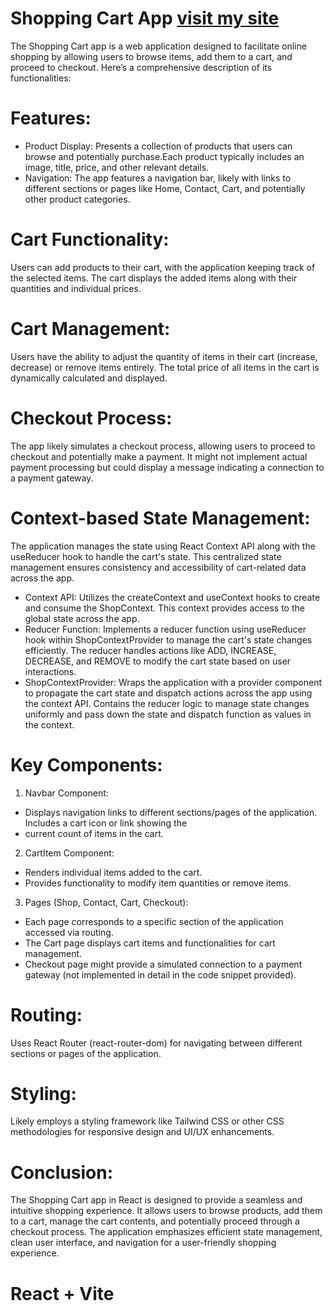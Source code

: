 # Shopping Cart App [visit my site](https://priyaganga-shopease.netlify.app/)
The Shopping Cart app is a web application designed to facilitate online shopping by allowing users to browse items, add them to a cart, and proceed to checkout. Here’s a comprehensive description of its functionalities:

# Features:
+ Product Display:
Presents a collection of products that users can browse and potentially purchase.Each product typically includes an image, title, price, and other relevant details.
+ Navigation:
The app features a navigation bar, likely with links to different sections or pages like Home, Contact, Cart, and potentially other product categories.

# Cart Functionality:
Users can add products to their cart, with the application keeping track of the selected items.
The cart displays the added items along with their quantities and individual prices.

# Cart Management:
Users have the ability to adjust the quantity of items in their cart (increase, decrease) or remove items entirely.
The total price of all items in the cart is dynamically calculated and displayed.

# Checkout Process:
The app likely simulates a checkout process, allowing users to proceed to checkout and potentially make a payment.
It might not implement actual payment processing but could display a message indicating a connection to a payment gateway.

# Context-based State Management:
The application manages the state using React Context API along with the useReducer hook to handle the cart's state.
This centralized state management ensures consistency and accessibility of cart-related data across the app.

+ Context API: Utilizes the createContext and useContext hooks to create and consume the ShopContext. This context provides access to 
  the global state across the app.
+ Reducer Function: Implements a reducer function using useReducer hook within ShopContextProvider to manage the cart's state changes 
  efficiently. The reducer handles actions like ADD, INCREASE, DECREASE, and REMOVE to modify the cart state based on user  
  interactions.
+ ShopContextProvider: Wraps the application with a provider component to propagate the cart state and dispatch actions across the app 
  using the context API.
  Contains the reducer logic to manage state changes uniformly and pass down the state and dispatch function as values in the context.

# Key Components:
1. Navbar Component:
  + Displays navigation links to different sections/pages of the application. Includes a cart icon or link showing the 
  + current count of items in the cart.
2. CartItem Component:
  + Renders individual items added to the cart.
  + Provides functionality to modify item quantities or remove items.  
3. Pages (Shop, Contact, Cart, Checkout):
  + Each page corresponds to a specific section of the application accessed via routing.
  + The Cart page displays cart items and functionalities for cart management.
  + Checkout page might provide a simulated connection to a payment gateway (not implemented in detail in the code snippet provided).

# Routing:
Uses React Router (react-router-dom) for navigating between different sections or pages of the application.

# Styling:
Likely employs a styling framework like Tailwind CSS or other CSS methodologies for responsive design and UI/UX enhancements.

# Conclusion:
The Shopping Cart app in React is designed to provide a seamless and intuitive shopping experience. It allows users to browse products, add them to a cart, manage the cart contents, and potentially proceed through a checkout process. The application emphasizes efficient state management, clean user interface, and navigation for a user-friendly shopping experience.

# React + Vite
[vite-guidelines]:(https://vitejs.dev/guide/)

